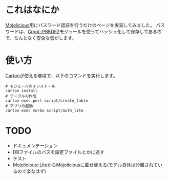 # これはなにか
[Mojolicious](http://mojolicio.us/)用にパスワード認証を行うだけのページを実装してみました。
パスワードは、[Crypt::PBKDF2](http://search.cpan.org/~arodland/Crypt-PBKDF2/)モジュールを使ってハッシュ化して保存してあるので、なんとなく安全な気がします。

# 使い方
[Carton](https://github.com/miyagawa/carton)が使える環境で、以下のコマンドを実行します。

    # モジュールのインストール
    carton install
    # テーブルの作成
    carton exec perl script/create_table
    # アプリの起動
    carton exec morbo script/auth_lite

# TODO
* ドキュメンテーション
* DBファイルのパスを設定ファイルとかに逃す
* テスト
* Mojolicious::LiteからMojoliciousに載せ替える(モデル自体は分離されているので楽なはず)

